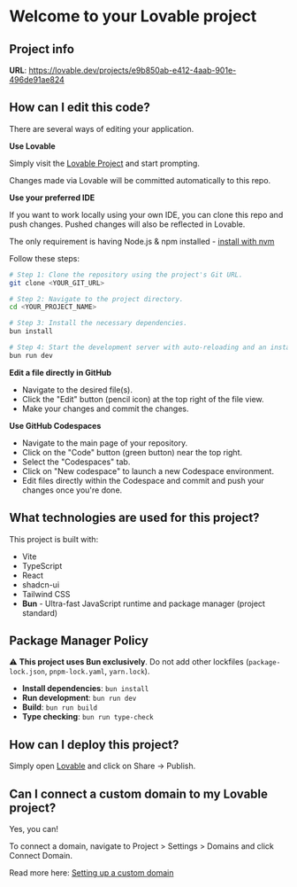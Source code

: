 # Welcome to your Lovable project

## Project info

**URL**: https://lovable.dev/projects/e9b850ab-e412-4aab-901e-496de91ae824

## How can I edit this code?

There are several ways of editing your application.

**Use Lovable**

Simply visit the [Lovable Project](https://lovable.dev/projects/e9b850ab-e412-4aab-901e-496de91ae824) and start prompting.

Changes made via Lovable will be committed automatically to this repo.

**Use your preferred IDE**

If you want to work locally using your own IDE, you can clone this repo and push changes. Pushed changes will also be reflected in Lovable.

The only requirement is having Node.js & npm installed - [install with nvm](https://github.com/nvm-sh/nvm#installing-and-updating)

Follow these steps:

```sh
# Step 1: Clone the repository using the project's Git URL.
git clone <YOUR_GIT_URL>

# Step 2: Navigate to the project directory.
cd <YOUR_PROJECT_NAME>

# Step 3: Install the necessary dependencies.
bun install

# Step 4: Start the development server with auto-reloading and an instant preview.
bun run dev
```

**Edit a file directly in GitHub**

- Navigate to the desired file(s).
- Click the "Edit" button (pencil icon) at the top right of the file view.
- Make your changes and commit the changes.

**Use GitHub Codespaces**

- Navigate to the main page of your repository.
- Click on the "Code" button (green button) near the top right.
- Select the "Codespaces" tab.
- Click on "New codespace" to launch a new Codespace environment.
- Edit files directly within the Codespace and commit and push your changes once you're done.

## What technologies are used for this project?

This project is built with:

- Vite
- TypeScript
- React
- shadcn-ui
- Tailwind CSS
- **Bun** - Ultra-fast JavaScript runtime and package manager (project standard)

## Package Manager Policy

⚠️ **This project uses Bun exclusively**. Do not add other lockfiles (`package-lock.json`, `pnpm-lock.yaml`, `yarn.lock`).

- **Install dependencies**: `bun install`
- **Run development**: `bun run dev`
- **Build**: `bun run build`
- **Type checking**: `bun run type-check`

## How can I deploy this project?

Simply open [Lovable](https://lovable.dev/projects/e9b850ab-e412-4aab-901e-496de91ae824) and click on Share -> Publish.

## Can I connect a custom domain to my Lovable project?

Yes, you can!

To connect a domain, navigate to Project > Settings > Domains and click Connect Domain.

Read more here: [Setting up a custom domain](https://docs.lovable.dev/tips-tricks/custom-domain#step-by-step-guide)
